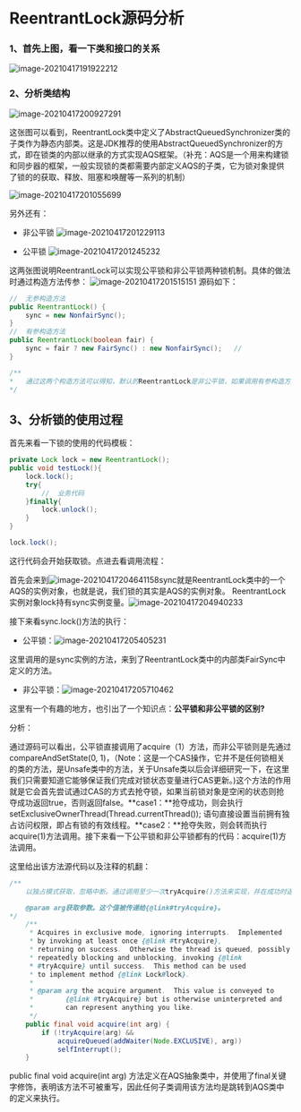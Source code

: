 # ReentrantLock源码分析

### 1、首先上图，看一下类和接口的关系

![image-20210417191922212](E:\Github\java基础复习\typro资源\ReentrantLock类图.png)

### 2、分析类结构

![image-20210417200927291](E:\Github\java基础复习\typro资源\ReentrantLock类结构.png)

这张图可以看到，ReentrantLock类中定义了AbstractQueuedSynchronizer类的子类作为静态内部类。这是JDK推荐的使用AbstractQueuedSynchronizer的方式，即在锁类的内部以继承的方式实现AQS框架。（补充：AQS是一个用来构建锁和同步器的框架，一般实现锁的类都需要内部定义AQS的子类，它为锁对象提供了锁的的获取、释放、阻塞和唤醒等一系列的机制）

![image-20210417201055699](E:\Github\java基础复习\typro资源\image-20210417201055699.png)

另外还有：

- 非公平锁
  ![image-20210417201229113](E:\Github\java基础复习\typro资源\image-20210417201229113.png)

- 公平锁
  ![image-20210417201245232](C:\Users\FXC\AppData\Roaming\Typora\typora-user-images\image-20210417201245232.png)

这两张图说明ReentrantLock可以实现公平锁和非公平锁两种锁机制。具体的做法时通过构造方法传参：
![image-20210417201515151](E:\Github\java基础复习\typro资源\image-20210417201515151.png)
源码如下：

```java
//	无参构造方法
public ReentrantLock() {
    sync = new NonfairSync();
}
//	有参构造方法
public ReentrantLock(boolean fair) {
    sync = fair ? new FairSync() : new NonfairSync();	//	
}

/**
*	通过这两个构造方法可以得知，默认的ReentrantLock是非公平锁，如果调用有参构造方法，并传入true，则会创建一个公平锁
*/	
```



## 3、分析锁的使用过程

首先来看一下锁的使用的代码模板：

```java
private Lock lock = new ReentrantLock();
public void testLock(){
    lock.lock();
    try{
        //	业务代码
    }finally{
        lock.unlock();
    }
}
```

```java
lock.lock();
```

这行代码会开始获取锁。点进去看调用流程：

首先会来到![image-20210417204641158](E:\Github\java基础复习\typro资源\image-20210417204641158.png)sync就是ReentrantLock类中的一个AQS的实例对象，也就是说，我们锁的其实是AQS的实例对象。
ReentrantLock实例对象lock持有sync实例变量。![image-20210417204940233](E:\Github\java基础复习\typro资源\image-20210417204940233.png)

接下来看sync.lock()方法的执行：

- 公平锁：![image-20210417205405231](E:\Github\java基础复习\typro资源\image-20210417205405231.png)

这里调用的是sync实例的方法，来到了ReentrantLock类中的内部类FairSync中定义的方法。

- 非公平锁：![image-20210417205710462](E:\Github\java基础复习\typro资源\image-20210417205710462.png)

这里有一个有趣的地方，也引出了一个知识点：**公平锁和非公平锁的区别?**

分析：

​		通过源码可以看出，公平锁直接调用了acquire（1）方法，而非公平锁则是先通过compareAndSetState(0, 1)，（Note：这是一个CAS操作，它并不是任何锁相关的类的方法，是Unsafe类中的方法，关于Unsafe类以后会详细研究一下，在这里我们只需要知道它能够保证我们完成对锁状态变量进行CAS更新。)这个方法的作用就是它会首先尝试通过CAS的方式去抢夺锁，如果当前锁对象是空闲的状态则抢夺成功返回true，否则返回false。**case1：**抢夺成功，则会执行setExclusiveOwnerThread(Thread.currentThread()); 语句直接设置当前拥有独占访问权限，即占有锁的有效线程。**case2：**抢夺失败，则会转而执行acquire(1)方法调用。接下来看一下公平锁和非公平锁都有的代码：acquire(1)方法调用。

这里给出该方法源代码以及注释的机翻：

```java
/**
	以独占模式获取，忽略中断。通过调用至少一次tryAcquire()方法来实现，并在成功时返回。否则线程会排队，可能会反复阻塞和取消阻塞，调用tryAcquire()方法，直到成功。此方法可用于实现方法Lock中的lock()方法。

	@param arg获取参数。这个值被传递给{@link#tryAcquire}。
*/
    /**
     * Acquires in exclusive mode, ignoring interrupts.  Implemented
     * by invoking at least once {@link #tryAcquire},
     * returning on success.  Otherwise the thread is queued, possibly
     * repeatedly blocking and unblocking, invoking {@link
     * #tryAcquire} until success.  This method can be used
     * to implement method {@link Lock#lock}.
     *
     * @param arg the acquire argument.  This value is conveyed to
     *        {@link #tryAcquire} but is otherwise uninterpreted and
     *        can represent anything you like.
     */
    public final void acquire(int arg) {
        if (!tryAcquire(arg) &&
            acquireQueued(addWaiter(Node.EXCLUSIVE), arg))
            selfInterrupt();
    }

```

public final void acquire(int arg) 方法定义在AQS抽象类中，并使用了final关键字修饰，表明该方法不可被重写，因此任何子类调用该方法均是跳转到AQS类中的定义来执行。